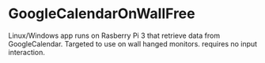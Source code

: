 # GoogleCalendarOnWallFree
Linux/Windows app runs on Rasberry Pi 3 that retrieve data from GoogleCalendar. Targeted to use on wall hanged monitors. requires no input interaction.
